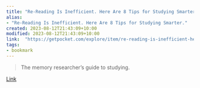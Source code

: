 ```yaml
---
title: "Re-Reading Is Inefficient. Here Are 8 Tips for Studying Smarter."
alias:
- "Re-Reading Is Inefficient. Here Are 8 Tips for Studying Smarter."
created: 2023-08-12T21:43:09+10:00
modified: 2023-08-12T21:43:09+10:00
link:  "https://getpocket.com/explore/item/re-reading-is-inefficient-here-are-8-tips-for-studying-smarter"
tags:
- bookmark
---
```


> The memory researcher’s guide to studying.

[Link](https://getpocket.com/explore/item/re-reading-is-inefficient-here-are-8-tips-for-studying-smarter)
